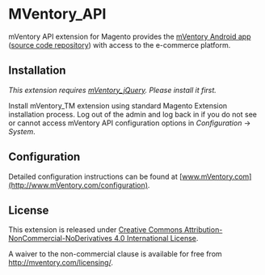 MVentory_API
===========

mVentory API extension for Magento provides the [mVentory Android app](https://play.google.com/store/apps/details?id=com.mageventory) ([source code repository](https://github.com/mVentory/app)) with access to the e-commerce platform. 


## Installation

*This extension requires [mVentory_jQuery](https://github.com/mVentory/MVentory_jQuery). Please install it first.*

Install mVentory_TM extension using standard Magento Extension installation process. Log out of the admin and log back in if you do not see or cannot access mVentory API configuration options in _Configuration_ -> _System_.

## Configuration

Detailed configuration instructions can be found at [www.mVentory.com](http://www.mVentory.com/configuration).

## License

This extension is released under [Creative Commons Attribution-NonCommercial-NoDerivatives 4.0 International License](http://creativecommons.org/licenses/by-nc-nd/4.0/).

A waiver to the non-commercial clause is available for free from http://mventory.com/licensing/.
